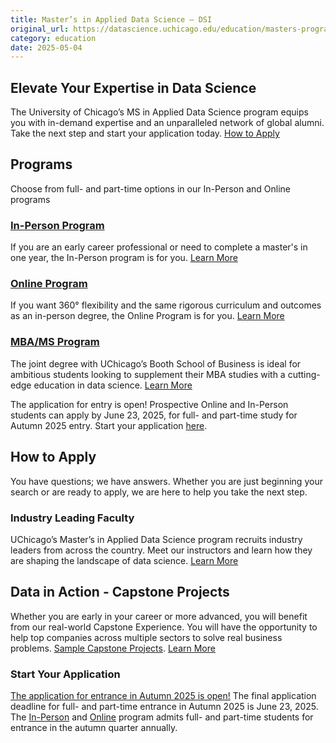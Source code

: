 ```yaml
---
title: Master’s in Applied Data Science – DSI
original_url: https://datascience.uchicago.edu/education/masters-programs/ms-in-applied-data-science
category: education
date: 2025-05-04
---
```


## Elevate Your Expertise in Data Science

The University of Chicago’s MS in Applied Data Science program equips you with in-demand expertise and an unparalleled network of global alumni. Take the next step and start your application today.
[How to Apply](https://datascience.uchicago.edu/how-to-apply/)

## Programs

Choose from full- and part-time options in our In-Person and Online programs

### [In-Person Program](https://datascience.uchicago.edu/education/masters-programs/ms-in-applied-data-science/in-person-program/)

If you are an early career professional or need to complete a master's in one year, the In-Person program is for you.
[Learn More](https://datascience.uchicago.edu/education/masters-programs/ms-in-applied-data-science/in-person-program/)

### [Online Program](https://datascience.uchicago.edu/education/masters-programs/ms-in-applied-data-science/online-program/%20)

If you want 360° flexibility and the same rigorous curriculum and outcomes as an in-person degree, the Online Program is for you.
[Learn More](https://datascience.uchicago.edu/education/masters-programs/ms-in-applied-data-science/online-program/%20)


### [MBA/MS Program](https://www.chicagobooth.edu/mba/joint-degree/mba-ms-applied-data-science?sc_lang=en)

The joint degree with UChicago’s Booth School of Business is ideal for ambitious students looking to supplement their MBA studies with a cutting-edge education in data science.
[Learn More](https://www.chicagobooth.edu/mba/joint-degree/mba-ms-applied-data-science?sc_lang=en)

The application for entry is open! Prospective Online and In-Person students can apply by June 23, 2025, for full- and part-time study for Autumn 2025 entry. Start your application [here](https://apply-psd.uchicago.edu/apply/).

## How to Apply

You have questions; we have answers. Whether you are just beginning your search or are ready to apply, we are here to help you take the next step.

### Industry Leading Faculty

UChicago’s Master’s in Applied Data Science program recruits industry leaders from across the country. Meet our instructors and learn how they are shaping the landscape of data science.
[Learn More](https://datascience.uchicago.edu/about-us/)

## Data in Action - Capstone Projects

Whether you are early in your career or more advanced, you will benefit from our real-world Capstone Experience. You will have the opportunity to help top companies across multiple sectors to solve real business problems. [Sample Capstone Projects](https://datascience.uchicago.edu/capstone-projects/).
[Learn More](https://datascience.uchicago.edu/capstone-projects/)

### Start Your Application

[The application for entrance in Autumn 2025 is open!](https://apply-psd.uchicago.edu/apply/) The final application deadline for full- and part-time entrance in Autumn 2025 is June 23, 2025.
The [In-Person](https://datascience.uchicago.edu/education/masters-programs/ms-in-applied-data-science/in-person-program/) and [Online](https://datascience.uchicago.edu/education/masters-programs/ms-in-applied-data-science/online-program/) program admits full- and part-time students for entrance in the autumn quarter annually.
